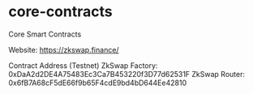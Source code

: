 # core-contracts
Core Smart Contracts 

Website: https://zkswap.finance/

Contract Address (Testnet)
ZkSwap Factory:  0xDaA2d2DE4A75483Ec3Ca7B453220f3D77d62531F
ZkSwap Router:   0x6fB7A68cF5dE66f9b65F4cdE9bd4bD644Ee42810
